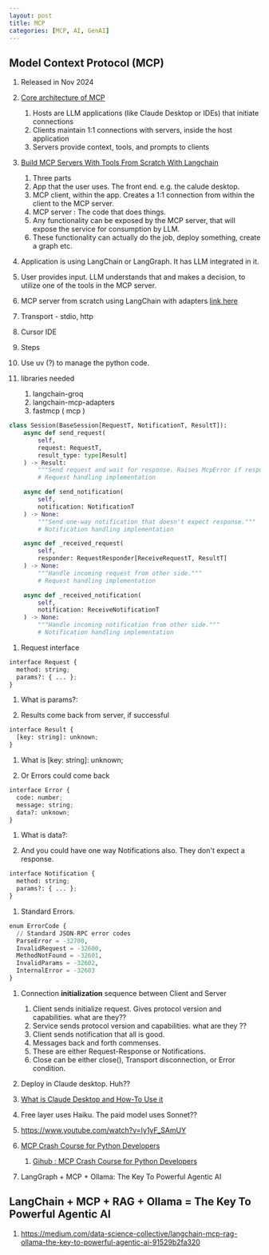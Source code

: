 ```yaml
---
layout: post
title: MCP
categories: [MCP, AI, GenAI] 
--- 
```


## Model Context Protocol (MCP)
1. Released in Nov 2024
1. [Core architecture of MCP](https://modelcontextprotocol.io/docs/concepts/architecture)
    1. Hosts are LLM applications (like Claude Desktop or IDEs) that initiate connections
    1. Clients maintain 1:1 connections with servers, inside the host application
    1. Servers provide context, tools, and prompts to clients

1. [Build MCP Servers With Tools From Scratch With Langchain](https://www.youtube.com/watch?v=ASRCJK2aWk0)
    1. Three parts 
    1. App that the user uses. The front end. e.g. the calude desktop. 
    1. MCP client, within the app. Creates a 1:1 connection from within the client to the MCP server. 
    1. MCP server : The code that does things. 
    1. Any functionality can be exposed by the MCP server, that will expose the service for consumption by LLM. 
    1. These functionality can actually do the job, deploy something, create a graph etc. 

1. Application is using LangChain or LangGraph. It has LLM integrated in it. 
1. User provides input. LLM understands that and makes a decision, to utilize one of the tools in the MCP server. 

1. MCP server from scratch using LangChain with adapters [link here](https://www.youtube.com/watch?v=ASRCJK2aWk0)

1. Transport - stdio, http 

1. Cursor IDE 

1. Steps 
1. Use uv (?) to manage the python code. 
1. libraries needed
    1. langchain-groq 
    1. langchain-mcp-adapters 
    1. fastmcp ( mcp )





```Python
class Session(BaseSession[RequestT, NotificationT, ResultT]):
    async def send_request(
        self,
        request: RequestT,
        result_type: type[Result]
    ) -> Result:
        """Send request and wait for response. Raises McpError if response contains error."""
        # Request handling implementation

    async def send_notification(
        self,
        notification: NotificationT
    ) -> None:
        """Send one-way notification that doesn't expect response."""
        # Notification handling implementation

    async def _received_request(
        self,
        responder: RequestResponder[ReceiveRequestT, ResultT]
    ) -> None:
        """Handle incoming request from other side."""
        # Request handling implementation

    async def _received_notification(
        self,
        notification: ReceiveNotificationT
    ) -> None:
        """Handle incoming notification from other side."""
        # Notification handling implementation
```

1. Request interface 

```python
interface Request {
  method: string;
  params?: { ... };
}
```

1. What is params?: 

1. Results come back from server, if successful 

```python 
interface Result {
  [key: string]: unknown;
}
```

1. What is [key: string]: unknown;

1. Or Errors could come back 

```python
interface Error {
  code: number;
  message: string;
  data?: unknown;
}
```

1. What is data?: 

1. And you could have one way Notifications also. They don't expect a response. 

```python
interface Notification {
  method: string;
  params?: { ... };
}
```

1. Standard Errors. 

```python
enum ErrorCode {
  // Standard JSON-RPC error codes
  ParseError = -32700,
  InvalidRequest = -32600,
  MethodNotFound = -32601,
  InvalidParams = -32602,
  InternalError = -32603
}
```

1. Connection **initialization** sequence between Client and Server 
    1. Client sends initialize request. Gives protocol version and capabilities. what are they?? 
    1. Service sends protocol version and capabilities. what are they ?? 
    1. Client sends notification that all is good. 
    1. Messages back and forth commenses. 
    1. These are either Request-Response or Notifications. 
    1. Close can be either close(), Transport disconnection, or Error condition. 


1. Deploy in Claude desktop. Huh?? 
1. [What is Claude Desktop and How-To Use it](https://www.youtube.com/watch?v=lkt_g6RV1o0)
1. Free layer uses Haiku. The paid model uses Sonnet??





1. https://www.youtube.com/watch?v=Iy1yF_SAmUY
1. [MCP Crash Course for Python Developers](https://www.youtube.com/watch?v=5xqFjh56AwM)
    1. [Gihub : MCP Crash Course for Python Developers](https://github.com/daveebbelaar/ai-cookbook/tree/main/mcp/crash-course)

1. LangGraph + MCP + Ollama: The Key To Powerful Agentic AI


## LangChain + MCP + RAG + Ollama = The Key To Powerful Agentic AI
1. https://medium.com/data-science-collective/langchain-mcp-rag-ollama-the-key-to-powerful-agentic-ai-91529b2fa320
